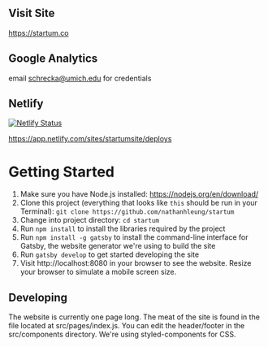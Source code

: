 ## Visit Site
https://startum.co

## Google Analytics
email schrecka@umich.edu for credentials 

## Netlify
[![Netlify Status](https://api.netlify.com/api/v1/badges/32a6098f-4ba1-4dff-a862-b1dbfb75c095/deploy-status)](https://app.netlify.com/sites/startumsite/deploys)

https://app.netlify.com/sites/startumsite/deploys

# Getting Started

1. Make sure you have Node.js installed: https://nodejs.org/en/download/
2. Clone this project (everything that looks like `this` should be run in your Terminal): `git clone https://github.com/nathanhleung/startum`
3. Change into project directory: `cd startum`
4. Run `npm install` to install the libraries required by the project
5. Run `npm install -g gatsby` to install the command-line interface for Gatsby, the website generator we're using to build the site
6. Run `gatsby develop` to get started developing the site
7. Visit http://localhost:8080 in your browser to see the website. Resize your browser to simulate a mobile screen size.

## Developing

The website is currently one page long. The meat of the site is found in the file located at src/pages/index.js. You can edit the header/footer in the src/components directory. We're using styled-components for CSS.
